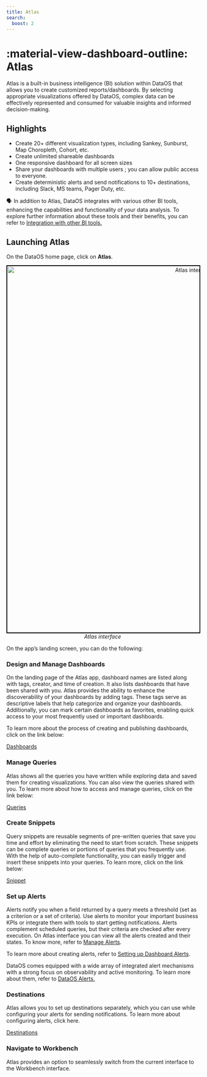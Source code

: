 ```yaml
---
title: Atlas
search:
  boost: 2
---
```


# :material-view-dashboard-outline: Atlas

Atlas is a built-in business intelligence (BI) solution within DataOS that allows you to create customized reports/dashboards. By selecting appropriate visualizations offered by DataOS, complex data can be effectively represented and consumed for valuable insights and informed decision-making.

## Highlights

- Create 20+ different visualization types, including Sankey, Sunburst, Map Choropleth, Cohort, etc.
- Create unlimited shareable dashboards
- One responsive dashboard for all screen sizes
- Share your dashboards with multiple users ; you can allow public access to everyone.
- Create deterministic alerts and send notifications to 10+ destinations, including Slack, MS teams, Pager Duty, etc.

<aside class="callout">🗣 In addition to Atlas, DataOS integrates with various other BI tools, enhancing the capabilities and functionality of your data analysis. To explore further information about these tools and their benefits, you can refer to <a href="/interfaces/atlas/bi_tools/">Integration with other BI tools.</a></aside>


## Launching Atlas

On the DataOS home page, click on **Atlas**.

<center>
  <div style="text-align: center;">
    <img src="/interfaces/atlas/atlas_homepage.png" alt="Atlas interface" style="width:60rem; border:2px solid black;">
    <figcaption><i>Atlas interface</i></figcaption>
  </div>
</center>



On the app’s landing screen, you can do the following:

### **Design and Manage Dashboards**

On the landing page of the Atlas app, dashboard names are listed along with tags, creator, and time of creation. It also lists dashboards that have been shared with you. Atlas provides the ability to enhance the discoverability of your dashboards by adding tags. These tags serve as descriptive labels that help categorize and organize your dashboards. Additionally, you can mark certain dashboards as favorites, enabling quick access to your most frequently used or important dashboards.

To learn more about the process of creating and publishing dashboards, click on the link below:


[Dashboards](/interfaces/atlas/dashboards/)

### **Manage Queries**

Atlas shows all the queries you have written while exploring data and saved them for creating visualizations. You can also view the queries shared with you. To learn more about how to access and manage queries, click on the link below:

[Queries](/interfaces/atlas/queries/)

### **Create Snippets**

Query snippets are reusable segments of pre-written queries that save you time and effort by eliminating the need to start from scratch. These snippets can be complete queries or portions of queries that you frequently use. With the help of auto-complete functionality, you can easily trigger and insert these snippets into your queries. To learn more, click on the link below:

[Snippet](/interfaces/atlas/snippet/)

### **Set up Alerts**

Alerts notify you when a field returned by a query meets a threshold (set as a criterion or a set of criteria). Use alerts to monitor your important business KPIs or integrate them with tools to start getting notifications. Alerts complement scheduled queries, but their criteria are checked after every execution. On Atlas interface you can view all the alerts created and their states. To know more, refer to [Manage Alerts](/interfaces/atlas/alerts/).

To learn more about creating alerts, refer to [Setting up Dashboard Alerts](/dataos_alerts/dashboard_alerts/).

<aside class="callout">DataOS comes equipped with a wide array of integrated alert mechanisms with a strong focus on observability and  active monitoring.  To learn more about them, refer to <a href="/dataos_alerts/">DataOS Alerts.</a></aside>


### **Destinations**

Atlas allows you to set up destinations separately, which you can use while configuring your alerts for sending notifications. To learn more about configuring alerts, click here.

[Destinations](/interfaces/atlas/destinations/)

### **Navigate to Workbench**

Atlas provides an option to seamlessly switch from the current interface to the Workbench interface.